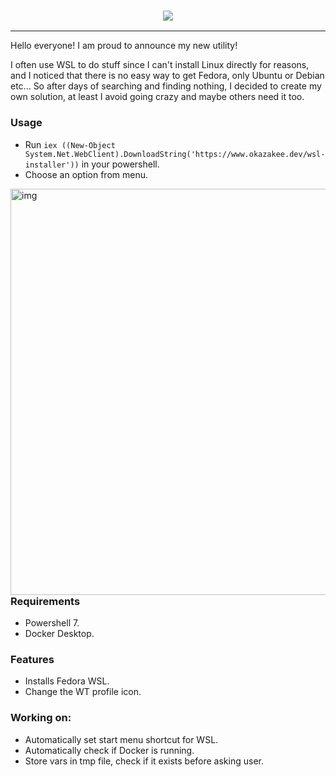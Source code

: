 <h3 align="center"><img src=".github/assets/logo.png"></h3>

---
Hello everyone! I am proud to announce my new utility!

I often use WSL to do stuff since I can't install Linux directly for reasons, and I noticed that there is no easy way to get Fedora, only Ubuntu or Debian etc... So after days of searching and finding nothing, I decided to create my own solution, at least I avoid going crazy and maybe others need it too.
### Usage

- Run `iex ((New-Object System.Net.WebClient).DownloadString('https://www.okazakee.dev/wsl-installer'))` in your powershell.
- Choose an option from menu.

<img src=".github/assets/wt.png" alt="img" align="right" width="650px">

### Requirements

- Powershell 7.
- Docker Desktop.

### Features

- Installs Fedora WSL.
- Change the WT profile icon.

### Working on:

- Automatically set start menu shortcut for WSL.
- Automatically check if Docker is running.
- Store vars in tmp file, check if it exists before asking user.